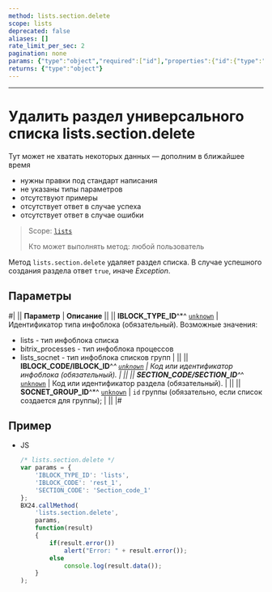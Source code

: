 ```yaml
---
method: lists.section.delete
scope: lists
deprecated: false
aliases: []
rate_limit_per_sec: 2
pagination: none
params: {"type":"object","required":["id"],"properties":{"id":{"type":"integer"}}}
returns: {"type":"object"}
---
```



---

# Удалить раздел универсального списка lists.section.delete



Тут может не хватать некоторых данных — дополним в ближайшее время







- нужны правки под стандарт написания
- не указаны типы параметров
- отсутствуют примеры
- отсутствует ответ в случае успеха
- отсутствует ответ в случае ошибки





> Scope: [`lists`](../../scopes/permissions.md)
>
> Кто может выполнять метод: любой пользователь

Метод `lists.section.delete` удаляет раздел списка. В случае успешного создания раздела ответ `true`, иначе *Exception*.

## Параметры

#|
|| **Параметр** | **Описание** ||
|| **IBLOCK_TYPE_ID**^*^
[`unknown`](../../data-types.md) | Идентификатор типа инфоблока (обязательный). Возможные значения: 
- lists - тип инфоблока списка 
- bitrix_processes - тип инфоблока процессов 
- lists_socnet - тип инфоблока списков групп | ||
|| **IBLOCK_CODE/IBLOCK_ID**^*^
[`unknown`](../../data-types.md) | Код или идентификатор инфоблока (обязательный). | ||
|| **SECTION_CODE/SECTION_ID**^*^
[`unknown`](../../data-types.md) | Код или идентификатор раздела (обязательный). | ||
|| **SOCNET_GROUP_ID**^*^
[`unknown`](../../data-types.md) | `id` группы (обязательно, если список создается для группы); | ||
|#



## Пример



- JS

    ```js
    /* lists.section.delete */
    var params = {
        'IBLOCK_TYPE_ID': 'lists',
        'IBLOCK_CODE': 'rest_1',
        'SECTION_CODE': 'Section_code_1'
    };
    BX24.callMethod(
        'lists.section.delete',
        params,
        function(result)
        {
            if(result.error())
                alert("Error: " + result.error());
            else
                console.log(result.data());
        }
    );
    ```




